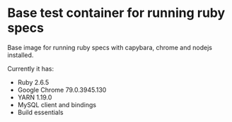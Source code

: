# Base test container for running ruby specs

Base image for running ruby specs with capybara, chrome and nodejs installed.

Currently it has:

* Ruby 2.6.5
* Google Chrome 79.0.3945.130
* YARN 1.19.0
* MySQL client and bindings
* Build essentials
